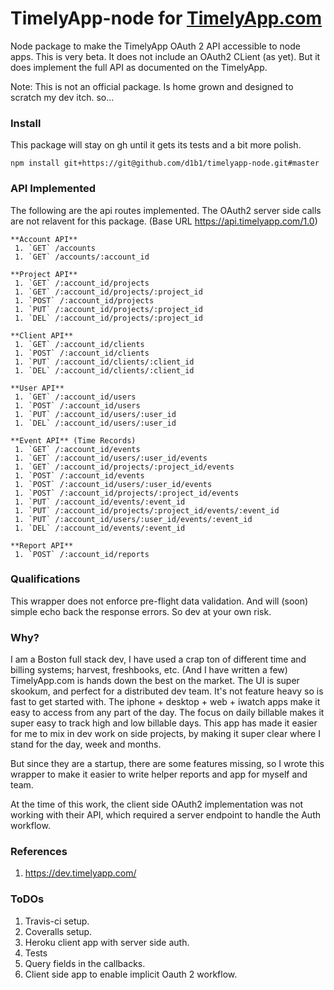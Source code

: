 # TimelyApp-node for [TimelyApp.com](https://timelyapp.com/)

Node package to make the TimelyApp OAuth 2 API accessible to node apps. This is
very beta. It does not include an OAuth2 CLient (as yet). But it does implement the
full API as documented on the TimelyApp.

Note: This is not an official package. Is home grown and designed to scratch my
dev itch. so...

### Install
This package will stay on gh until it gets its tests and a bit more polish.

    npm install git+https://git@github.com/d1b1/timelyapp-node.git#master

### API Implemented
The following are the api routes implemented. The OAuth2 server side calls are not
relavent for this package. (Base URL https://api.timelyapp.com/1.0)

    **Account API**
     1. `GET` /accounts
     1. `GET` /accounts/:account_id

    **Project API**
     1. `GET` /:account_id/projects
     1. `GET` /:account_id/projects/:project_id
     1. `POST` /:account_id/projects
     1. `PUT` /:account_id/projects/:project_id
     1. `DEL` /:account_id/projects/:project_id

    **Client API**
     1. `GET` /:account_id/clients
     1. `POST` /:account_id/clients
     1. `PUT` /:account_id/clients/:client_id
     1. `DEL` /:account_id/clients/:client_id

    **User API**
     1. `GET` /:account_id/users
     1. `POST` /:account_id/users
     1. `PUT` /:account_id/users/:user_id
     1. `DEL` /:account_id/users/:user_id

    **Event API** (Time Records)
     1. `GET` /:account_id/events
     1. `GET` /:account_id/users/:user_id/events
     1. `GET` /:account_id/projects/:project_id/events
     1. `POST` /:account_id/events
     1. `POST` /:account_id/users/:user_id/events
     1. `POST` /:account_id/projects/:project_id/events
     1. `PUT` /:account_id/events/:event_id
     1. `PUT` /:account_id/projects/:project_id/events/:event_id
     1. `PUT` /:account_id/users/:user_id/events/:event_id
     1. `DEL` /:account_id/events/:event_id

    **Report API**
     1. `POST` /:account_id/reports

### Qualifications
This wrapper does not enforce pre-flight data validation. And will (soon) simple
echo back the response errors. So dev at your own risk.

### Why?
I am a Boston full stack dev, I have used a crap ton of different time and billing systems;
harvest, freshbooks, etc. (And I have written a few) TimelyApp.com is hands down the best
on the market. The UI is super skookum, and perfect for a distributed dev team. It's not feature
heavy so is fast to get started with. The iphone + desktop + web + iwatch apps make it
easy to access from any part of the day. The focus on daily billable makes it super easy
to track high and low billable days. This app has made it easier for me to mix in dev
work on side projects, by making it super clear where I stand for the day, week and
months.

But since they are a startup, there are some features missing, so I wrote this wrapper
to make it easier to write helper reports and app for myself and team.

At the time of this work, the client side OAuth2 implementation was not working
with their API, which required a server endpoint to handle the Auth workflow.

### References
1. https://dev.timelyapp.com/

### ToDOs
 1. Travis-ci setup.
 2. Coveralls setup.
 3. Heroku client app with server side auth.
 4. Tests
 5. Query fields in the callbacks.
 6. Client side app to enable implicit Oauth 2 workflow.
